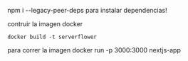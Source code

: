 npm i --legacy-peer-deps para instalar dependencias!

contruir la imagen docker
<!-- docker build -t nextjs-app . -->
`docker build -t serverflower`

para correr la imagen 
docker run -p 3000:3000 nextjs-app

